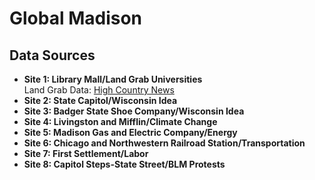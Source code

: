 # Global Madison
 
## Data Sources
- **Site 1: Library Mall/Land Grab Universities**  
    Land Grab Data: [High Country News](https://github.com/HCN-Digital-Projects/landgrabu-data)
- **Site 2: State Capitol/Wisconsin Idea**  
- **Site 3: Badger State Shoe Company/Wisconsin Idea**  
- **Site 4: Livingston and Mifflin/Climate Change**  
- **Site 5: Madison Gas and Electric Company/Energy**  
- **Site 6: Chicago and Northwestern Railroad Station/Transportation**  
- **Site 7: First Settlement/Labor**  
- **Site 8: Capitol Steps-State Street/BLM Protests**  